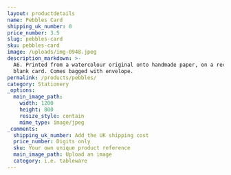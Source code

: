 ```yaml
---
layout: productdetails
name: Pebbles Card
shipping_uk_number: 0
price_number: 3.5
slug: pebbles-card
sku: pebbles-card
image: /uploads/img-0948.jpeg
description_markdown: >-
  A6. Printed from a watercolour original onto handmade paper, on a recycled
  blank card. Comes bagged with envelope.
permalink: /products/pebbles/
category: Stationery
_options:
  main_image_path:
    width: 1200
    height: 800
    resize_style: contain
    mime_type: image/jpeg
_comments:
  shipping_uk_number: Add the UK shipping cost
  price_number: Digits only
  sku: Your own unique product reference
  main_image_path: Upload an image
  category: i.e. tableware
---
```

